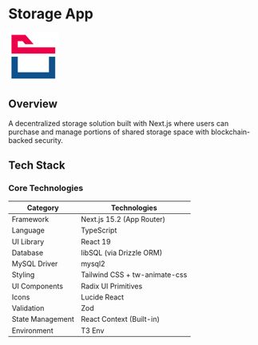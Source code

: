 # Storage App


![Storage Logo](./public/logo.png) <!-- Add your logo URL if available -->

## Overview
A decentralized storage solution built with Next.js where users can purchase and manage portions of shared storage space with blockchain-backed security.

## Tech Stack

### Core Technologies
| Category        | Technologies                          |
|-----------------|---------------------------------------|
| Framework       | Next.js 15.2 (App Router)             |
| Language        | TypeScript                            |
| UI Library      | React 19                              |
| Database        | libSQL (via Drizzle ORM)              |
| MySQL Driver    | mysql2                                |
| Styling         | Tailwind CSS + tw-animate-css         |
| UI Components   | Radix UI Primitives                   |
| Icons           | Lucide React                          |
| Validation      | Zod                                   |
| State Management| React Context (Built-in)              |
| Environment     | T3 Env                                |